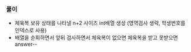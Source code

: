 ### 풀이
- 체육복 보유 상태를 나타낼 n+2 사이즈 int배열 생성
(영역검사 생략, 학생번호를 인덱스로 사용)
- 배열을 순회하면서 앞뒤 검사하면서 체육복이 없으면 체육복을 받고 못받으면 answer--
